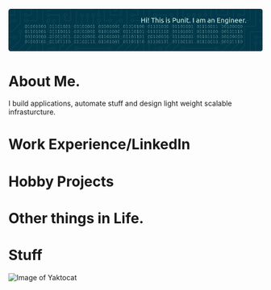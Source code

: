 ![Header](./assets/images/github-header-image-pm.png)

# About Me.

I build applications, automate stuff and design light weight scalable infrasturcture. 

# Work Experience/LinkedIn

# Hobby Projects

# Other things in Life.

# Stuff

![Image of Yaktocat](https://octodex.github.com/images/yaktocat.png)
